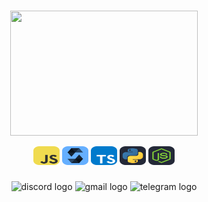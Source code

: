 ###

<p align="center"><img src="https://cdn.discordapp.com/attachments/1088577094855950338/1122539220507037727/japanese-oni-demon-mask-monochrome-moewalls.com.gif" height="200" width="300"/></p>
<div align="center">
  <img src="https://github.com/tandpfun/skill-icons/blob/main/icons/JavaScript.svg" height="30" width="42" alt="javascript logo"  />
  <img src="https://github.com/tandpfun/skill-icons/blob/main/icons/Solidity.svg" height="30" width="42" alt="solidity"  />
  <img src="https://github.com/tandpfun/skill-icons/blob/main/icons/TypeScript.svg" height="30" width="42" alt="typescript logo"  />
  <img src="https://github.com/tandpfun/skill-icons/blob/main/icons/Python-Dark.svg" height="30" width="42" alt="python logo"  />
  <img src="https://github.com/tandpfun/skill-icons/blob/main/icons/NodeJS-Dark.svg" height="30" width="42" alt="github logo"  />
</div>

###

<div align="center">
  <img src="https://img.shields.io/static/v1?message=Discord&logo=discord&label=&color=FFFFFF&logoColor=black&labelColor=&style=for-the-badge" height="35" alt="discord logo"  />
  <img src="https://img.shields.io/static/v1?message=Gmail&logo=gmail&label=&color=FFFFFF&logoColor=black&labelColor=&style=for-the-badge" height="35" alt="gmail logo"  />
  <img src="https://img.shields.io/static/v1?message=Telegram&logo=telegram&label=&color=FFFFFF&logoColor=black&labelColor=&style=for-the-badge" height="35" alt="telegram logo"  />
</div>

###
